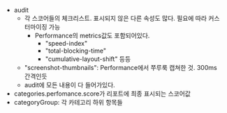 - audit
  - 각 스코어들의 체크리스트. 표시되지 않은 다른 속성도 많다. 필요에 따라 커스터마이징 가능
    - Performance의 metrics값도 포함되어있다.
      - "speed-index"
      - "total-blocking-time"
      - "cumulative-layout-shift" 등등
  - "screenshot-thumbnails": Performance에서 쭈루룩 캡쳐한 것. 300ms 간격인듯
  - audit에 모든 내용이 다 들어가있다.
- categories.perfomance.score가 리포트에 최종 표시되는 스코어값
- categoryGroup: 각 카테고리 하위 항목들
